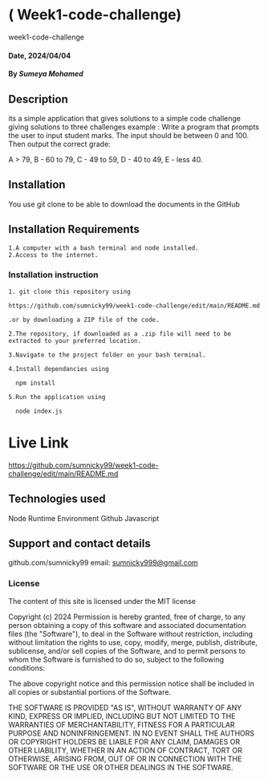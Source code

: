 # (  Week1-code-challenge)
  week1-code-challenge
#### Date, 2024/04/04

#### By *Sumeya Mohamed*

## Description
its a simple application that gives solutions to a simple code challenge giving solutions to three challenges example :
  Write a program that prompts the user to input student marks. The input should be between 0 and 100. Then output the correct grade: 

  A > 79, B - 60 to 79, C -  49 to 59, D - 40 to 49, E - less 40.

## Installation
You use git clone to be able to download the documents in the GitHub

## Installation Requirements

    1.A computer with a bash terminal and node installed.
    2.Access to the internet.


### Installation instruction
```
1. git clone this repository using

https://github.com/sumnicky99/week1-code-challenge/edit/main/README.md
  
.or by downloading a ZIP file of the code.

2.The repository, if downloaded as a .zip file will need to be extracted to your preferred location.

3.Navigate to the project folder on your bash terminal.

4.Install dependancies using

  npm install

5.Run the application using

  node index.js

```

# Live Link
https://github.com/sumnicky99/week1-code-challenge/edit/main/README.md

## Technologies used
Node Runtime Environment
Github
Javascript

## Support and contact details
github.com/sumnicky99
email: sumnicky999@gmail.com

### License
The content of this site is licensed under the MIT license

Copyright (c) 2024
Permission is hereby granted, free of charge, to any person obtaining a copy of this software and associated documentation files (the "Software"), to deal in the Software without restriction, including without limitation the rights to use, copy, modify, merge, publish, distribute, sublicense, and/or sell copies of the Software, and to permit persons to whom the Software is furnished to do so, subject to the following conditions:

The above copyright notice and this permission notice shall be included in all copies or substantial portions of the Software.

THE SOFTWARE IS PROVIDED "AS IS", WITHOUT WARRANTY OF ANY KIND, EXPRESS OR IMPLIED, INCLUDING BUT NOT LIMITED TO THE WARRANTIES OF MERCHANTABILITY, FITNESS FOR A PARTICULAR PURPOSE AND NONINFRINGEMENT. IN NO EVENT SHALL THE AUTHORS OR COPYRIGHT HOLDERS BE LIABLE FOR ANY CLAIM, DAMAGES OR OTHER LIABILITY, WHETHER IN AN ACTION OF CONTRACT, TORT OR OTHERWISE, ARISING FROM, OUT OF OR IN CONNECTION WITH THE SOFTWARE OR THE USE OR OTHER DEALINGS IN THE SOFTWARE.


















